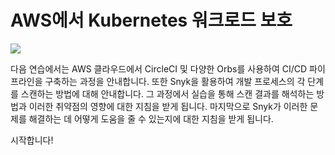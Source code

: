 # AWS에서 Kubernetes 워크로드 보호

![](https://partner-workshop-assets.s3.us-east-2.amazonaws.com/circleci-gitbook-flow.png)

다음 연습에서는 AWS 클라우드에서 CircleCI 및 다양한 Orbs를 사용하여 CI/CD 파이프라인을 구축하는 과정을 안내합니다. 또한 Snyk을 활용하여 개발 프로세스의 각 단계를 스캔하는 방법에 대해 안내합니다. 그 과정에서 실습을 통해 스캔 결과를 해석하는 방법과 이러한 취약점의 영향에 대한 지침을 받게 됩니다. 마지막으로 Snyk가 이러한 문제를 해결하는 데 어떻게 도움을 줄 수 있는지에 대한 지침을 받게 됩니다.

시작합니다!
